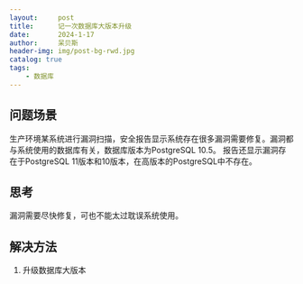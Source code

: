 ```yaml
---
layout:     post
title:      记一次数据库大版本升级
date:       2024-1-17
author:     呆贝斯
header-img: img/post-bg-rwd.jpg
catalog: true
tags:
    - 数据库
---
```

## 问题场景

生产环境某系统进行漏洞扫描，安全报告显示系统存在很多漏洞需要修复。漏洞都与系统使用的数据库有关，数据库版本为PostgreSQL 10.5。
报告还显示漏洞存在于PostgreSQL 11版本和10版本，在高版本的PostgreSQL中不存在。

## 思考

漏洞需要尽快修复，可也不能太过耽误系统使用。

## 解决方法

1. 升级数据库大版本
